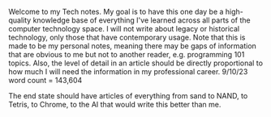 
Welcome to my Tech notes. My goal is to have this one day be a high-quality knowledge base of everything I've learned across all parts of the computer technology space. I will not write about legacy or historical technology, only those that have contemporary usage. Note that this is made to be my personal notes, meaning there may be gaps of information that are obvious to me but not to another reader, e.g. programming 101 topics. Also, the level of detail in an article should be directly proportional to how much I will need the information in my professional career.
9/10/23 word count = 143,604

The end state should have articles of everything from sand to NAND, to Tetris, to Chrome, to the AI that would write this better than me.
